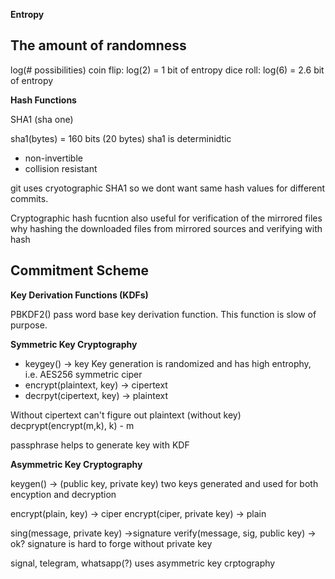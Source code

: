 **Entropy**

## The amount of randomness

log(# possibilities)
coin flip: log(2) = 1 bit of entropy
dice roll: log(6) = 2.6 bit of entropy 


**Hash Functions**

SHA1 (sha one)

sha1(bytes) = 160 bits (20 bytes) 
sha1 is determinidtic 
- non-invertible 
- collision resistant 

git uses cryotographic SHA1 so we dont want same hash values for different commits. 

Cryptographic hash fucntion also useful for verification of the mirrored files why hashing the downloaded files from mirrored sources and verifying with hash

## Commitment Scheme 


**Key Derivation Functions (KDFs)**

PBKDF2() pass word base key derivation function. This function is slow of purpose. 

**Symmetric Key Cryptography** 

- keygey() -> key Key generation is randomized and has high entrophy, i.e. AES256 symmetric ciper
- encrypt(plaintext, key) -> cipertext 
- decrpyt(cipertext, key) -> plaintext 

Without cipertext can't figure out plaintext (without key)
decprypt(encrypt(m,k), k) - m 

passphrase helps to generate key with KDF

**Asymmetric Key Cryptography** 

keygen() -> (public key, private key) two keys generated and used for both encyption and decryption 

encrypt(plain,   key) -> ciper 
encrypt(ciper, private key) -> plain

sing(message, private key) ->signature
verify(message, sig, public key) -> ok?
signature is hard to forge without private key 


signal, telegram, whatsapp(?) uses asymmetric key crptography 



